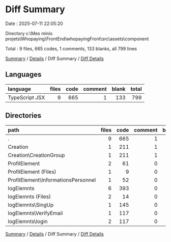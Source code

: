 # Diff Summary

Date : 2025-07-11 22:05:20

Directory c:\\Mes minis projets\\Whopaying\\FrontEnd\\whopayingFront\\src\\assets\\component

Total : 9 files,  665 codes, 1 comments, 133 blanks, all 799 lines

[Summary](results.md) / [Details](details.md) / Diff Summary / [Diff Details](diff-details.md)

## Languages
| language | files | code | comment | blank | total |
| :--- | ---: | ---: | ---: | ---: | ---: |
| TypeScript JSX | 9 | 665 | 1 | 133 | 799 |

## Directories
| path | files | code | comment | blank | total |
| :--- | ---: | ---: | ---: | ---: | ---: |
| . | 9 | 665 | 1 | 133 | 799 |
| Creation | 1 | 211 | 1 | 24 | 236 |
| Creation\\CreationGroup | 1 | 211 | 1 | 24 | 236 |
| ProfilElement | 2 | 61 | 0 | 16 | 77 |
| ProfilElement (Files) | 1 | 9 | 0 | 5 | 14 |
| ProfilElement\\InformationsPersonnel | 1 | 52 | 0 | 11 | 63 |
| logElemnts | 6 | 393 | 0 | 93 | 486 |
| logElemnts (Files) | 2 | 14 | 0 | 15 | 29 |
| logElemnts\\SingUp | 1 | 145 | 0 | 19 | 164 |
| logElemnts\\VerifyEmail | 1 | 117 | 0 | 12 | 129 |
| logElemnts\\login | 2 | 117 | 0 | 47 | 164 |

[Summary](results.md) / [Details](details.md) / Diff Summary / [Diff Details](diff-details.md)